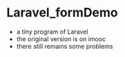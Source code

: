 # Laravel_formDemo

- a tiny program of Laravel
- the original version is on imooc
- there still remains some problems

